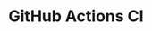 # GitHub Actions CI



































































































































































































































































































































































































































































































































































































































































































































































































































































































































































































































































































































































































































































































































































































































































































































































































































































































































































































































































































































































































































































































































































































































































































































































































































































































































































































































































































































































































































































































































































































































































































































































































































































































































































































































































































